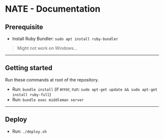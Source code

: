 # NATE - Documentation

## Prerequisite

- Install Ruby Bundler: `sudo apt install ruby-bundler`

> Might not work on Windows...

---

## Getting started

Run these commands at root of the repository.

- Run: `bundle install` (if error, run: `sudo apt-get update && sudo apt-get install ruby-full`)
- Run: `bundle exec middleman server`

---

## Deploy

- Run: `./deploy.sh`
